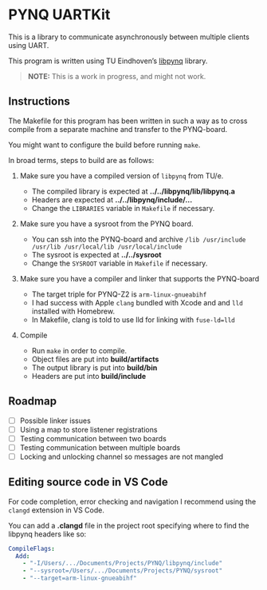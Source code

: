 # PYNQ UARTKit

This is a library to communicate asynchronously between multiple clients using 
UART.

This program is written using TU Eindhoven’s 
[libpynq](https://pynq.tue.nl/5ewc0/libpynq/) library.

> **NOTE:** This is a work in progress, and might not work.

## Instructions

The Makefile for this program has been written in such a way as to cross compile
from a separate machine and transfer to the PYNQ-board.

You might want to configure the build before running `make`. 

In broad terms, steps to build are as follows:

1. Make sure you have a compiled version of `libpynq` from TU/e.
   + The compiled library is expected at __../../libpynq/lib/libpynq.a__
   + Headers are expected at __../../libpynq/include/…__
   + Change the `LIBRARIES` variable in `Makefile` if necessary.

2. Make sure you have a sysroot from the PYNQ board.
   + You can ssh into the PYNQ-board and archive `/lib /usr/include /usr/lib /usr/local/lib /usr/local/include`
   + The sysroot is expected at __../../sysroot__
   + Change the `SYSROOT` variable in `Makefile` if necessary.

3. Make sure you have a compiler and linker that supports the PYNQ-board
   + The target triple for PYNQ-Z2 is `arm-linux-gnueabihf`
   + I had success with Apple `clang` bundled with Xcode and and `lld` installed with Homebrew. 
   + In Makefile, clang is told to use lld for linking with `fuse-ld=lld`

4. Compile
   + Run `make` in order to compile.
   + Object files are put into __build/artifacts__
   + The output library is put into __build/bin__
   + Headers are put into __build/include__

## Roadmap
- [ ] Possible linker issues
- [ ] Using a map to store listener registrations
- [ ] Testing communication between two boards
- [ ] Testing communication between multiple boards
- [ ] Locking and unlocking channel so messages are not mangled

## Editing source code in VS Code

For code completion, error checking and navigation I recommend using the `clangd` extension in VS Code.

You can add a __.clangd__ file in the project root specifying where to find the libpynq headers like so:

```yaml
CompileFlags:
  Add:
    - "-I/Users/.../Documents/Projects/PYNQ/libpynq/include"
    - "--sysroot=/Users/.../Documents/Projects/PYNQ/sysroot"
    - "--target=arm-linux-gnueabihf"
```